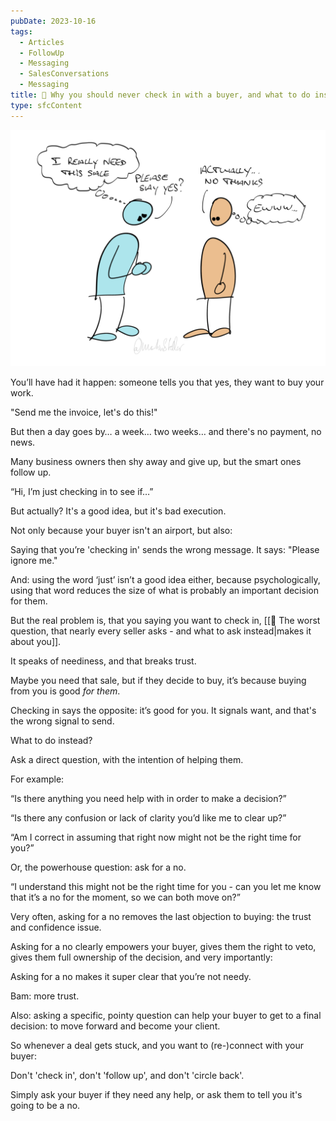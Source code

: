 ```yaml
---
pubDate: 2023-10-16
tags:
  - Articles
  - FollowUp
  - Messaging
  - SalesConversations
  - Messaging
title: 📄 Why you should never check in with a buyer, and what to do instead
type: sfcContent
---
```


![](Media/SalesFlowCoach.app_Why-you-should-never-check-in-with-a-buyer-and-what-to-do-instead_MartinStellar.png)

You’ll have had it happen: someone tells you that yes, they want to buy your work.

"Send me the invoice, let's do this!"

But then a day goes by… a week… two weeks… and there's no payment, no news.

Many business owners then shy away and give up, but the smart ones follow up.

“Hi, I’m just checking in to see if…”

But actually? It's a good idea, but it's bad execution.

Not only because your buyer isn't an airport, but also:

Saying that you’re 'checking in' sends the wrong message. It says: "Please ignore me."

And: using the word ‘just’ isn’t a good idea either, because psychologically, using that word reduces the size of what is probably an important decision for them.

But the real problem is, that you saying you want to check in, [[📄 The worst question, that nearly every seller asks - and what to ask instead|makes it about you]].

It speaks of neediness, and that breaks trust.

Maybe you need that sale, but if they decide to buy, it’s because buying from you is good _for them_.

Checking in says the opposite: it’s good for you. It signals want, and that's the wrong signal to send.

What to do instead?

Ask a direct question, with the intention of helping them.

For example:

“Is there anything you need help with in order to make a decision?”

“Is there any confusion or lack of clarity you’d like me to clear up?”

“Am I correct in assuming that right now might not be the right time for you?”

Or, the powerhouse question: ask for a no.

“I understand this might not be the right time for you - can you let me know that it’s a no for the moment, so we can both move on?”

Very often, asking for a no removes the last objection to buying: the trust and confidence issue.

Asking for a no clearly empowers your buyer, gives them the right to veto, gives them full ownership of the decision, and very importantly:

Asking for a no makes it super clear that you’re not needy.

Bam: more trust.

Also: asking a specific, pointy question can help your buyer to get to a final decision: to move forward and become your client.

So whenever a deal gets stuck, and you want to (re-)connect with your buyer:

Don't 'check in', don't 'follow up', and don't 'circle back'.

Simply ask your buyer if they need any help, or ask them to tell you it's going to be a no.
